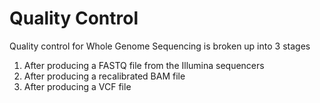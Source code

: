 # Quality Control

Quality control for Whole Genome Sequencing is broken up into 3 stages
1. After producing a FASTQ file from the Illumina sequencers
2. After producing a recalibrated BAM file
3. After producing a VCF file
